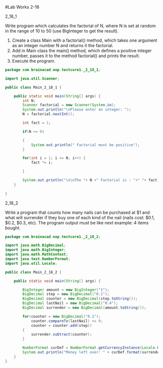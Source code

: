 #Lab Works 2-18

2_18_1

Write program which calculates the factorial of N, where N is set at random 
in the range of 10 to 50 (use BigInteger to get the result). 
1) Create a class Main with a factorial() method, which takes one argument as 
an integer number N and returns it the factorial. 
2) Add in Main class the main() method, which defines a positive integer number, 
passes it to the method factorial() and prints the result. 
3) Execute the program.

```java
package com.brainacad.oop.testcore1._2_18_1;

import java.util.Scanner;

public class Main_2_18_1 {

    public static void main(String[] args) {
        int N;
        Scanner factorial = new Scanner(System.in);
        System.out.println("\nPlease enter an integer: ");
        N = factorial.nextInt();

        int fact = 1;

        if(N <= 0)

        {
            System.out.println(" Factorial must be positive");
        }

        for(int i = 1; i <= N; i++) {
            fact *= i;

        }

        System.out.println("\n\nThe "+ N +" Factorial is : "+" "+ fact);
    }
    
}

```
2_18_2

Write a program that counts how many nails can be purchased at $1 and what will surrender 
if they buy one of each kind of the nail (nails cost: $0.1, $0.2, $0.3, etc). 
The program output must be like next example: 4 items bought.

```java
package com.brainacad.oop.testcore1._2_18_2;

import java.math.BigDecimal;
import java.math.BigInteger;
import java.math.MathContext;
import java.text.NumberFormat;
import java.util.Locale;

public class Main_2_18_2 {

    public static void main(String[] args) {

        BigInteger amount = new BigInteger("1");
        BigDecimal step = new BigDecimal("0.1");
        BigDecimal counter = new BigDecimal(step.toString());
        BigDecimal lastNail = new BigDecimal("0.4");
        BigDecimal surrender = new BigDecimal(amount.toString());

        for(counter = new BigDecimal("0.1");
            counter.compareTo(lastNail) <= 0;
            counter = counter.add(step))
        {
            surrender.subtract(counter);
        }

        NumberFormat curDef = NumberFormat.getCurrencyInstance(Locale.US);
        System.out.println("Money left over: " + curDef.format(surrender));
    }
}

```
